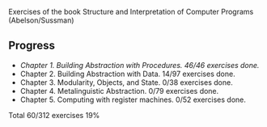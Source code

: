 Exercises of the book Structure and Interpretation of Computer Programs
(Abelson/Sussman)

Progress
--------

* *Chapter 1. Building Abstraction with Procedures. 46/46 exercises done.*
* Chapter 2. Building Abstraction with Data. 14/97 exercises done.
* Chapter 3. Modularity, Objects, and State. 0/38 exercises done.
* Chapter 4. Metalinguistic Abstraction. 0/79 exercises done.
* Chapter 5. Computing with register machines. 0/52 exercises done.

Total 60/312 exercises 19%
